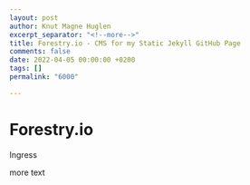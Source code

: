 ```yaml
---
layout: post
author: Knut Magne Huglen
excerpt_separator: "<!--more-->"
title: Forestry.io - CMS for my Static Jekyll GitHub Page
comments: false
date: 2022-04-05 00:00:00 +0200
tags: []
permalink: "6000"

---
```

# Forestry.io

Ingress

<!--more-->

more text